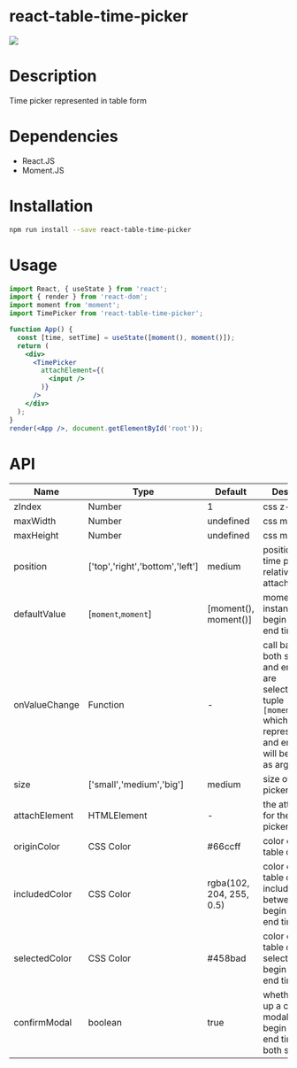 # react-table-time-picker

![](https://i.loli.net/2020/08/27/p2PgHQXD5a9JoTm.jpg)

# Description

Time picker represented in table form

# Dependencies

- React.JS
- Moment.JS

# Installation

``` bash
npm run install --save react-table-time-picker
```

# Usage

``` jsx
import React, { useState } from 'react';
import { render } from 'react-dom';
import moment from 'moment';
import TimePicker from 'react-table-time-picker';

function App() {
  const [time, setTime] = useState([moment(), moment()]);
  return (
    <div>
      <TimePicker
        attachElement={(
          <input />
        )}
      />
    </div>
  );
}
render(<App />, document.getElementById('root'));
```

# API

| Name | Type | Default | Description |
| ---- | ---- | ------- | ----------- |
|  zIndex | Number | 1 | css z-index |
| maxWidth | Number | undefined | css max-width
| maxHeight | Number | undefined | css max-height
| position | ['top','right','bottom','left'] | medium | position of the time picker relative to its attach element
| defaultValue | [`moment`,`moment`] | [moment(), moment()] | moment instance of begin time and end time
| onValueChange | Function | - | call back when both start time and end time are selected,two-tuple `[moment,moment]` which represents start and end time will be passed as arguments
| size | ['small','medium','big'] | medium | size of the time picker
| attachElement | HTMLElement | - | the attachment for the time picker
| originColor | CSS Color | #66ccff | color of the table cell
| includedColor | CSS Color | rgba(102, 204, 255, 0.5) | color of the table cell when included between the begin time and end time
| selectedColor | CSS Color | #458bad | color of the table cell when selected as begin time or end time
| confirmModal | boolean | true | whether to pop up a confirm modal when begin time and end time are both selected